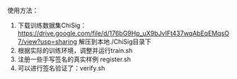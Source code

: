 使用方法：
1) 下载训练数据集ChiSig：https://drive.google.com/file/d/176bG9Hp_uX9bJvIFt437wqAbEqEMqsO7/view?usp=sharing  解压到本地./ChiSig目录下
2) 根据实际的训练环境，调整并运行train.sh
3) 注册一些手写签名的真实样例  register.sh
4) 可以进行签名验证了：verify.sh
